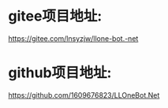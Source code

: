 ﻿# gitee项目地址:
https://gitee.com/lnsyzjw/llone-bot.-net
# github项目地址:
https://github.com/1609676823/LLOneBot.Net